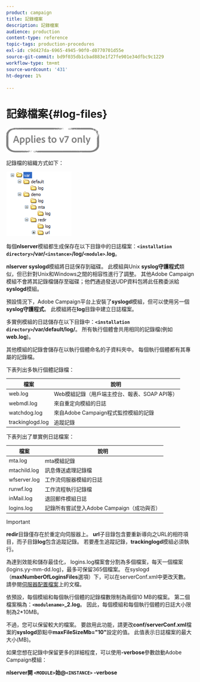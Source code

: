 ```yaml
---
product: campaign
title: 記錄檔案
description: 記錄檔案
audience: production
content-type: reference
topic-tags: production-procedures
exl-id: c9d427da-6965-4945-90f0-d0770701d55e
source-git-commit: bd9f035db1cbad883e1f27fe901e34dfbc9c1229
workflow-type: tm+mt
source-wordcount: '431'
ht-degree: 1%

---
```


# 記錄檔案{#log-files}

![](../../assets/v7-only.svg)

記錄檔的組織方式如下：

![](assets/d_ncs_directory.png)

每個&#x200B;**nlserver**&#x200B;模組都生成保存在以下目錄中的日誌檔案：**`<installation directory>`/var/`<instance>`/log/`<module>`.log**。

**nlserver syslogd**&#x200B;模組將日誌保存到磁碟。 此模組與Unix **syslog守護程式**&#x200B;類似，但已針對Unix和Windows之間的相容性進行了調整。 其他Adobe Campaign模組不會將其記錄檔儲存至磁碟；他們通過發送UDP資料包將此任務委派給&#x200B;**syslogd**&#x200B;模組。

預設情況下，Adobe Campaign平台上安裝了&#x200B;**syslogd**&#x200B;模組，但可以使用另一個&#x200B;**syslog守護程式**。 此模組將在&#x200B;**log**&#x200B;目錄中建立日誌檔案。

多實例模組的日誌儲存在以下目錄中：**`<installation directory>`/var/default/log/**。 所有執行個體會共用相同的記錄檔(例如&#x200B;**web.log**)。

其他模組的記錄會儲存在以執行個體命名的子資料夾中。 每個執行個體都有其專屬的記錄檔。

下表列出多執行個體記錄檔：

| 檔案 | 說明 |
|---|---|
| web.log | Web模組記錄（用戶端主控台、報表、SOAP API等） |
| webmdl.log | 來自重定向模組的日誌 |
| watchdog.log | 來自Adobe Campaign程式監控模組的記錄 |
| trackinglogd.log | 追蹤記錄 |

下表列出了單實例日誌檔案：

| 檔案 | 說明 |
|---|---|
| mta.log | mta模組記錄 |
| mtachild.log | 訊息傳送處理記錄檔 |
| wfserver.log | 工作流伺服器模組的日誌 |
| runwf.log | 工作流程執行記錄檔 |
| inMail.log | 退回郵件模組日誌 |
| logins.log | 記錄所有嘗試登入Adobe Campaign（成功與否） |

>[!IMPORTANT]
>
>**redir**&#x200B;目錄僅存在於重定向伺服器上。 **url**&#x200B;子目錄包含要重新導向之URL的相符項目，而子目錄&#x200B;**log**&#x200B;包含追蹤記錄。 若要產生追蹤記錄，**trackinglogd**&#x200B;模組必須執行。

為達到效能和儲存最佳化， logins.log檔案會分割為多個檔案，每天一個檔案(logins.yy-mm-dd.log)，最多可保留365個檔案。 在syslogd（**maxNumberOfLoginsFiles**&#x200B;選項）下，可以在serverConf.xml中更改天數。 請參閱[伺服器配置檔案](../../installation/using/the-server-configuration-file.md#syslogd)上的文檔。

依預設，每個模組和每個執行個體的記錄檔數限制為兩個10 MB的檔案。 第二個檔案稱為：**`<modulename>`_2.log**。 因此，每個模組和每個執行個體的日誌大小限制為2*10MB。

不過，您可以保留較大的檔案。 要啟用此功能，請更改&#x200B;**conf/serverConf.xml**&#x200B;檔案的&#x200B;**syslogd**&#x200B;節點中&#x200B;**maxFileSizeMb=&quot;10&quot;**&#x200B;設定的值。 此值表示日誌檔案的最大大小(MB)。

如果您想在記錄中保留更多的詳細程度，可以使用&#x200B;**-verbose**&#x200B;參數啟動Adobe Campaign模組：

**nlserver開 `<MODULE>`始@`<INSTANCE>` -verbose**
